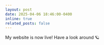 ```yaml
---
layout: post
date: 2025-04-06 18:46:00-0400
inline: true
related_posts: false
---
```


My website is now live! Have a look around 🪐